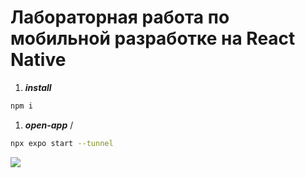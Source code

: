 # Лабораторная работа по мобильной разработке на React Native

1. **_install_** 

```bash
npm i
```

1. **_open-app_** / 
   
```bash
npx expo start --tunnel
```
<img src="[HomeWork-Expo\expo-homework\assets\image.png](https://github.com/21Ner04/HomeWork-Expo/blob/main/expo-homework/assets/image.png)" />
